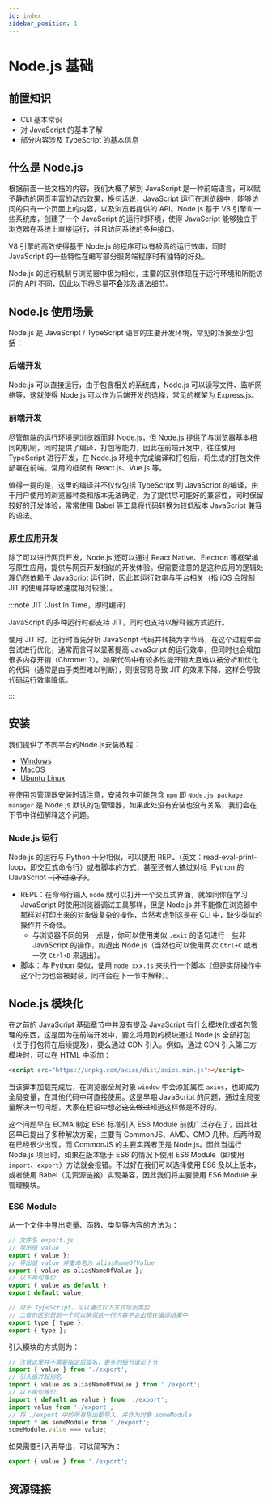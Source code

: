 ```yaml
---
id: index
sidebar_position: 1
---
```


# Node.js 基础

## 前置知识

- CLI 基本常识
- 对 JavaScript 的基本了解
- 部分内容涉及 TypeScript 的基本信息

## 什么是 Node.js

根据前面一些文档的内容，我们大概了解到 JavaScript 是一种前端语言，可以赋予静态的网页丰富的动态效果，换句话说，JavaScript 运行在浏览器中，能够访问的只有一个页面上的内容，以及浏览器提供的 API。Node.js 基于 V8 引擎和一些系统库，创建了一个 JavaScript 的运行时环境，使得 JavaScript 能够独立于浏览器在系统上直接运行，并且访问系统的多种接口。

V8 引擎的高效使得基于 Node.js 的程序可以有极高的运行效率，同时 JavaScript 的一些特性在编写部分服务端程序时有独特的好处。

Node.js 的运行机制与浏览器中极为相似，主要的区别体现在于运行环境和所能访问的 API 不同，因此以下将尽量**不会**涉及语法细节。

## Node.js 使用场景

Node.js 是 JavaScript / TypeScript 语言的主要开发环境，常见的场景至少包括：

### 后端开发

Node.js 可以直接运行，由于包含相关的系统库，Node.js 可以读写文件、监听网络等，这就使得 Node.js 可以作为后端开发的选择，常见的框架为 Express.js。

### 前端开发

尽管前端的运行环境是浏览器而非 Node.js，但 Node.js 提供了与浏览器基本相同的机制，同时提供了编译、打包等能力，因此在前端开发中，往往使用 TypeScript 进行开发，在 Node.js 环境中完成编译和打包后，将生成的打包文件部署在前端。常用的框架有 React.js、Vue.js 等。

值得一提的是，这里的编译并不仅仅包括 TypeScript 到 JavaScript 的编译，由于用户使用的浏览器种类和版本无法确定，为了提供尽可能好的兼容性，同时保留较好的开发体验，常常使用 Babel 等工具将代码转换为较低版本 JavaScript 兼容的语法。

### 原生应用开发

除了可以进行网页开发，Node.js 还可以通过 React Native、Electron 等框架编写原生应用，提供与网页开发相似的开发体验。但需要注意的是这种应用的逻辑处理仍然依赖于 JavaScript 运行时，因此其运行效率与平台相关（指 iOS 会限制 JIT 的使用并导致速度相对较慢）。

:::note JIT (Just In Time，即时编译)

  JavaScript 的多种运行时都支持 JIT，同时也支持以解释器方式运行。

  使用 JIT 时，运行时首先分析 JavaScript 代码并转换为字节码，在这个过程中会尝试进行优化，通常而言可以显著提高 JavaScript 的运行效率，但同时也会增加很多内存开销（Chrome: ?）。如果代码中有较多性能开销大且难以被分析和优化的代码（通常是由于类型难以判断），则很容易导致 JIT 的效果下降，这样会导致代码运行效率降低。

:::

## 安装

我们提供了不同平台的Node.js安装教程：

- [Windows](../../basic/nodejs_install/Windows.md)
- [MacOS](../../basic/nodejs_install/MacOS.md)
- [Ubuntu Linux](../../basic/nodejs_install/Ubuntu.md)

在使用包管理器安装时请注意，安装包中可能包含 `npm` 即 `Node.js package manager` 是 Node.js 默认的包管理器，如果此处没有安装也没有关系，我们会在下节中详细解释这个问题。

### Node.js 运行

Node.js 的运行与 Python 十分相似，可以使用 REPL（英文：read-eval-print-loop，即交互式命令行）或者脚本的方式，甚至还有人搞过对标 IPython 的 IJavaScript ~~（不过凉了）~~。

- REPL：在命令行输入 `node` 就可以打开一个交互式界面，就如同你在学习 JavaScript 时使用浏览器调试工具那样，但是 Node.js 并不能像在浏览器中那样对打印出来的对象做复杂的操作，当然考虑到这是在 CLI 中，缺少类似的操作并不奇怪。
  - 与浏览器不同的另一点是，你可以使用类似 `.exit` 的语句进行一些非 JavaScript 的操作，如退出 Node.js（当然也可以使用两次 `Ctrl+C` 或者一次 `Ctrl+D` 来退出）。
- 脚本：与 Python 类似，使用 `node xxx.js` 来执行一个脚本（但是实际操作中这个行为也会被封装，同样会在下一节中解释）。

## Node.js 模块化

在之前的 JavaScript 基础章节中并没有提及 JavaScript 有什么模块化或者包管理的东西，这是因为在前端开发中，要么将用到的模块通过 Node.js 全部打包（关于打包将在后续提及），要么通过 CDN 引入。例如，通过 CDN 引入第三方模块时，可以在 HTML 中添加：

```html
<script src="https://unpkg.com/axios/dist/axios.min.js"></script>
```

当该脚本加载完成后，在浏览器全局对象 `window` 中会添加属性 `axios`，也即成为全局变量，在其他代码中可直接使用。这是早期 JavaScript 的问题，通过全局变量解决一切问题，大家在程设中想必<del>这么做过</del>知道这样做是不好的。

这个问题早在 ECMA 制定 ES6 标准引入 ES6 Module 前就广泛存在了，因此社区早已提出了多种解决方案，主要有 CommonJS、AMD、CMD 几种。后两种现在已经很少出现，而 CommonJS 的主要实践者正是 Node.js。因此当运行 Node.js 项目时，如果在版本低于 ES6 的情况下使用 ES6 Module（即使用 `import`、`export`）方法就会报错。不过好在我们可以选择使用 ES6 及以上版本，或者使用 Babel（见资源链接）实现兼容，因此我们将主要使用 ES6 Module 来管理模块。

### ES6 Module

从一个文件中导出变量、函数、类型等内容的方法为：

```javascript
// 文件名 export.js
// 导出值 value
export { value };
// 导出值 value 并重命名为 aliasNameOfValue
export { value as aliasNameOfValue };
// 以下两句等价
export { value as default };
export default value;

// 对于 TypeScript，可以通过以下方式导出类型
// 二者的区别是前一个可以确保这一行内容不会出现在编译结果中
export type { type };
export { type };
```

引入模块的方式则为：

```javascript
// 注意这里并不需要指定后缀名，更多的细节请见下节
import { value } from './export';
// 引入值并起别名
import { value as aliasNameOfValue } from './export';
// 以下两句等价
import { default as value } from './export';
import value from './export';
// 将 ./export 中的所有导出都导入，并作为对象 someModule
import * as someModule from './export';
someModule.value === value;
```

如果需要引入再导出，可以简写为：

```javascript
export { value } from './export';
```

## 资源链接

<!-- - nvm：<https://github.com/nvm-sh/nvm>
- Babel：<https://babeljs.io/> -->